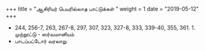 ﻿+++
title = "ஆசிரியர் பெயரில்லாத பாட்டுக்கள்  "
weight = 1
date = "2019-05-12"
+++


-  244, 256-7, 263, 267-8, 297, 307, 323, 327-8, 333, 339-40, 355, 361.  1. முற்றூட்டு - ஸர்வமானியம் 
-  பாடப்பட்டோர் வரலாறு 
  
